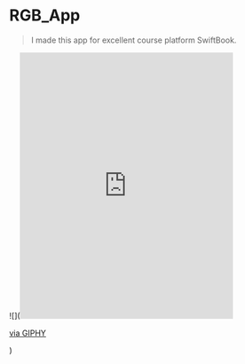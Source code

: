 # RGB_App

> I made this app for excellent course platform SwiftBook. 

![](<iframe src="https://giphy.com/embed/N5B19awm2YvwMwf8JE" width="384" height="480" frameBorder="0" class="giphy-embed" allowFullScreen></iframe><p><a href="https://giphy.com/gifs/pixel-art-arial-cardinal-bird-N5B19awm2YvwMwf8JE">via GIPHY</a></p>)

